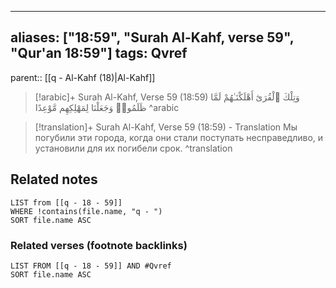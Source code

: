 
---
aliases: ["18:59", "Surah Al-Kahf, verse 59", "Qur'an 18:59"]
tags: Qvref
---

parent:: [[q - Al-Kahf (18)|Al-Kahf]]

> [!arabic]+ Surah Al-Kahf, Verse 59 (18:59)
> <span class="quran-arabic">وَتِلْكَ ٱلْقُرَىٰٓ أَهْلَكْنَـٰهُمْ لَمَّا ظَلَمُوا۟ وَجَعَلْنَا لِمَهْلِكِهِم مَّوْعِدًا</span>
^arabic

> [!translation]+ Surah Al-Kahf, Verse 59 (18:59) - Translation
> Мы погубили эти города, когда они стали поступать несправедливо, и установили для их погибели срок.
^translation



## Related notes
```dataview
LIST from [[q - 18 - 59]]
WHERE !contains(file.name, "q - ")
SORT file.name ASC
```

### Related verses (footnote backlinks)
```dataview
LIST FROM [[q - 18 - 59]] AND #Qvref
SORT file.name ASC
```

